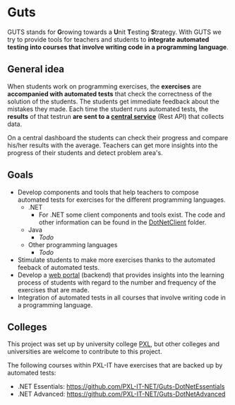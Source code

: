 # Guts
GUTS stands for **G**rowing towards a **U**nit **T**esting **S**trategy.
With GUTS we try to provide tools for teachers and students to **integrate automated testing into courses that involve writing code in a programming language**.

## General idea
When students work on programming exercises, the **exercises** are **accompanied with automated tests** that check the correctness of the solution of the students.
The students get immediate feedback about the mistakes they made.
Each time the student runs automated tests, the **results** of that testrun **are sent to a [central service](Backend)** (Rest API) that collects data.

On a central dashboard the students can check their progress and compare his/her results with the average.
Teachers can get more insights into the progress of their students and detect problem area's.

## Goals
- Develop components and tools that help teachers to compose automated tests for exercises for the different programming languages.
  - .NET
    - For .NET some client components and tools exist. The code and other information can be found in the [DotNetClient](DotNetClient) folder.
  - Java
    - *Todo*
  - Other programming languages
    - *Todo*
- Stimulate students to make more exercises thanks to the automated feeback of automated tests.
- Develop a [web portal](Backend) (backend) that provides insights into the learning process of students with regard to the number and frequency of the exercises that are made.
- Integration of automated tests in all courses that involve writing code in a programming language.

## Colleges
This project was set up by university college [PXL](http://www.pxl.be), but other colleges and universities are welcome to contribute to this project.

The following courses within PXL-IT have exercises that are backed up by automated tests:
- .NET Essentials: https://github.com/PXL-IT-NET/Guts-DotNetEssentials
- .NET Advanced: https://github.com/PXL-IT-NET/Guts-DotNetAdvanced


